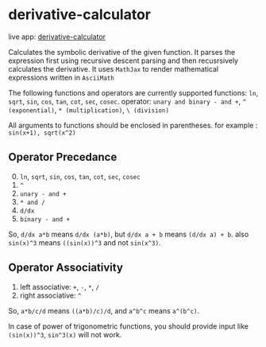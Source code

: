 # derivative-calculator
live app: [derivative-calculator](http://derivative-calculator-js.vercel.app/)

Calculates the symbolic derivative of the given function. It parses the expression first using recursive descent parsing
and then recusrsively calculates the derivative. It uses `MathJax` to render mathematical expressions written in `AsciiMath`

The following functions and operators are currently supported
functions: `ln`, `sqrt`, `sin`, `cos`, `tan`, `cot`, `sec`, `cosec`. operator: `unary and binary - and +`, `^ (exponential)`, 
`* (multiplication)`, `\ (division)` 

All arguments to functions should be enclosed in parentheses. for example : `sin(x+1), sqrt(x^2)`

## Operator Precedance
0. `ln`, `sqrt`, `sin`, `cos`, `tan`, `cot`, `sec`, `cosec`
1. `^`
2. `unary - and +`
3. `* and /`
4. `d/dx`
5. `binary - and +`

So, `d/dx a*b` means  `d/dx (a*b)`, but `d/dx a + b` means `(d/dx a) + b`. also `sin(x)^3` means `((sin(x))^3` and not `sin(x^3)`.


## Operator Associativity
1. left associative: `+`, `-`, `*`, `/`
2. right associative: `^`

So, `a*b/c/d` means `((a*b)/c)/d`, and `a^b^c` means `a^(b^c)`.

In case of power of trigonometric functions, you should provide input like `(sin(x))^3`, `sin^3(x)` will not work.

